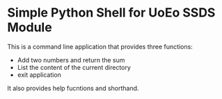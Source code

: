 # Simple Python Shell for UoEo SSDS Module

This is a command line application that provides three functions:

- Add two numbers and return the sum
- List the content of the current directory
- exit application

It also provides help fucntions and shorthand.
